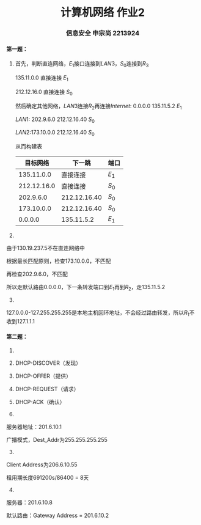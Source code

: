 # <center>计算机网络 作业2</center>

### <center>信息安全 申宗尚 2213924</center>

#### 第一题：

1. 首先，判断直连网络，$E_1$接口连接到$LAN3$，$S_0$连接到$R_3$

   135.11.0.0 直接连接 $E_1$

   212.12.16.0 直接连接 $S_0$

   然后确定其他网络，$LAN3$连接$R_2$再连接$Internet$: 0.0.0.0 	135.11.5.2	 $E_1$

   $LAN1$: 202.9.6.0	212.12.16.40	$S_0$

   $LAN2$:173.10.0.0	212.12.16.40	$S_0$

   从而构建表

   | 目标网络    | 下一跳       | 端口  |
   | ----------- | ------------ | ----- |
   | 135.11.0.0  | 直接连接     | $E_1$ |
   | 212.12.16.0 | 直接连接     | $S_0$ |
   | 202.9.6.0   | 212.12.16.40 | $S_0$ |
   | 173.10.0.0  | 212.12.16.40 | $S_0$ |
   | 0.0.0.0     | 135.11.5.2   | $E_1$ |

2. 

   由于130.19.237.5不在直连网络中

   根据最长匹配原则，检查173.10.0.0，不匹配

   再检查202.9.6.0，不匹配

   所以走默认路由0.0.0.0，下一条转发端口到$E_1$再到$R_2$，走135.11.5.2

3. 

   127.0.0.0-127.255.255.255是本地主机回环地址，不会经过路由转发，所以$R_1$不收到127.1.1.1

#### 第二题：

1. 

   1. DHCP-DISCOVER（发现）
   2. DHCP-OFFER（提供）
   3. DHCP-REQUEST（请求）
   4. DHCP-ACK（确认）

2. 

   服务器地址：201.6.10.1

   广播模式，Dest_Addr为255.255.255.255

3. 

   Client Address为206.6.10.55

   租用期长度691200s/86400 = 8天

4. 

   服务器：201.6.10.8

   默认路由：Gateway Address = 201.6.10.2

